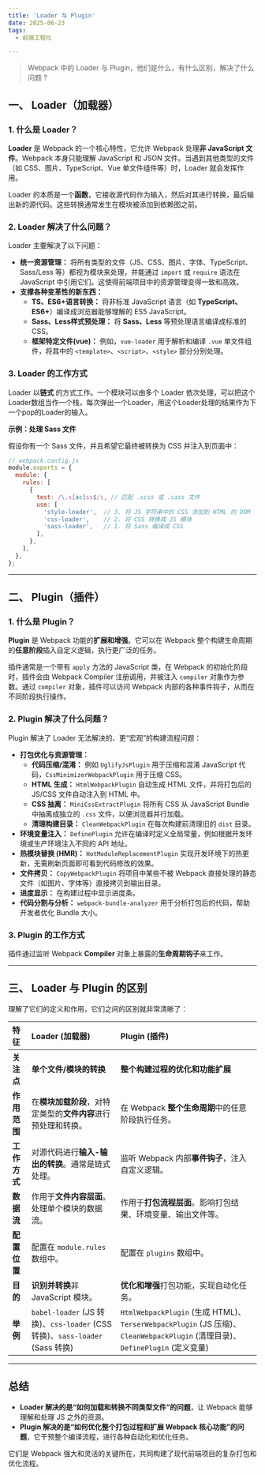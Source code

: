 ```yaml
---
title: 'Loader 与 Plugin'
date: 2025-06-23
tags:
  - 前端工程化

---
```


> Webpack 中的 Loader 与 Plugin，他们是什么，有什么区别，解决了什么问题 ?


## 一、 Loader（加载器）

### 1. 什么是 Loader？
    
**Loader** 是 Webpack 的一个核心特性，它允许 Webpack 处理**非 JavaScript 文件**。Webpack 本身只能理解 JavaScript 和 JSON 文件。当遇到其他类型的文件（如 CSS、图片、TypeScript、Vue 单文件组件等）时，Loader 就会发挥作用。
    
Loader 的本质是一个**函数**，它接收源代码作为输入，然后对其进行转换，最后输出新的源代码。这些转换通常发生在模块被添加到依赖图之前。
    
### 2. Loader 解决了什么问题？

Loader 主要解决了以下问题：

  * **统一资源管理：** 将所有类型的文件（JS、CSS、图片、字体、TypeScript、Sass/Less 等）都视为模块来处理，并能通过 `import` 或 `require` 语法在 JavaScript 中引用它们。这使得前端项目中的资源管理变得一致和高效。
  * **支撑各种变革性的新东西：**
      * **TS、ES6+语言转换：** 将非标准 JavaScript 语言（如 **TypeScript、ES6+**）编译成浏览器能够理解的 ES5 JavaScript。
      * **Sass、Less样式预处理：** 将 **Sass、Less** 等预处理语言编译成标准的 CSS。
      * **框架特定文件(vue)：** 例如，`vue-loader` 用于解析和编译 `.vue` 单文件组件，将其中的 `<template>`、`<script>`、`<style>` 部分分别处理。

### 3. Loader 的工作方式

Loader 以**链式** 的方式工作。一个模块可以由多个 Loader 依次处理，可以把这个Loader数组当作一个栈，每次弹出一个Loader，用这个Loader处理的结果作为下一个pop的Loader的输入。

**示例：处理 Sass 文件**

假设你有一个 Sass 文件，并且希望它最终被转换为 CSS 并注入到页面中：

```javascript
// webpack.config.js
module.exports = {
  module: {
    rules: [
      {
        test: /\.s[ac]ss$/i, // 匹配 .scss 或 .sass 文件
        use: [
          'style-loader',  // 3. 将 JS 字符串中的 CSS 添加到 HTML 的 DOM
          'css-loader',    // 2. 将 CSS 转换成 JS 模块
          'sass-loader',   // 1. 将 Sass 编译成 CSS
        ],
      },
    ],
  },
};
```

-----

## 二、 Plugin（插件）

### 1. 什么是 Plugin？

**Plugin** 是 Webpack 功能的**扩展和增强**。它可以在 Webpack 整个构建生命周期的**任意阶段**插入自定义逻辑，执行更广泛的任务。

插件通常是一个带有 `apply` 方法的 JavaScript 类，在 Webpack 的初始化阶段时，插件会由 Webpack Compiler 注册调用，并被注入 `compiler` 对象作为参数。通过 `compiler` 对象，插件可以访问 Webpack 内部的各种事件钩子，从而在不同阶段执行操作。

### 2. Plugin 解决了什么问题？

Plugin 解决了 Loader 无法解决的、更“宏观”的构建流程问题：

  * **打包优化与资源管理：**
      * **代码压缩/混淆：** 例如 `UglifyJsPlugin` 用于压缩和混淆 JavaScript 代码，`CssMinimizerWebpackPlugin` 用于压缩 CSS。
      * **HTML 生成：** `HtmlWebpackPlugin` 自动生成 HTML 文件，并将打包后的 JS/CSS 文件自动注入到 HTML 中。
      * **CSS 抽离：** `MiniCssExtractPlugin` 将所有 CSS 从 JavaScript Bundle 中抽离成独立的 `.css` 文件，以便浏览器并行加载。
      * **清理构建目录：** `CleanWebpackPlugin` 在每次构建前清理旧的 `dist` 目录。
  * **环境变量注入：** `DefinePlugin` 允许在编译时定义全局常量，例如根据开发环境或生产环境注入不同的 API 地址。
  * **热模块替换 (HMR)：** `HotModuleReplacementPlugin` 实现开发环境下的热更新，无需刷新页面即可看到代码修改的效果。
  * **文件拷贝：** `CopyWebpackPlugin` 将项目中某些不被 Webpack 直接处理的静态文件（如图片、字体等）直接拷贝到输出目录。
  * **进度显示：** 在构建过程中显示进度条。
  * **代码分割与分析：** `webpack-bundle-analyzer` 用于分析打包后的代码，帮助开发者优化 Bundle 大小。

### 3. Plugin 的工作方式

插件通过监听 Webpack **Compiler** 对象上暴露的**生命周期钩子**来工作。

-----

## 三、 Loader 与 Plugin 的区别

理解了它们的定义和作用，它们之间的区别就非常清晰了：

| 特征           | Loader (加载器)                                  | Plugin (插件)                                  |
| :------------- | :----------------------------------------------- | :----------------------------------------------- |
| **关注点** | **单个文件/模块的转换** | **整个构建过程的优化和功能扩展** |
| **作用范围** | 在**模块加载阶段**，对特定类型的**文件内容**进行预处理和转换。 | 在 Webpack **整个生命周期**中的任意阶段执行任务。 |
| **工作方式** | 对源代码进行**输入-输出的转换**。通常是链式处理。       | 监听 Webpack 内部**事件钩子**，注入自定义逻辑。 |
| **数据流** | 作用于**文件内容层面**。处理单个模块的数据流。         | 作用于**打包流程层面**。影响打包结果、环境变量、输出文件等。 |
| **配置位置** | 配置在 `module.rules` 数组中。                  | 配置在 `plugins` 数组中。                       |
| **目的** | **识别并转换**非 JavaScript 模块。                  | **优化和增强**打包功能，实现自动化任务。         |
| **举例** | `babel-loader` (JS 转换)、`css-loader` (CSS 转换)、`sass-loader` (Sass 转换) | `HtmlWebpackPlugin` (生成 HTML)、`TerserWebpackPlugin` (JS 压缩)、`CleanWebpackPlugin` (清理目录)、`DefinePlugin` (定义变量) |

-----

## 总结

  * **Loader 解决的是“如何加载和转换不同类型文件”的问题**，让 Webpack 能够理解和处理 JS 之外的资源。
  * **Plugin 解决的是“如何优化整个打包过程和扩展 Webpack 核心功能”的问题**，它干预整个编译流程，进行各种自动化和优化任务。

它们是 Webpack 强大和灵活的关键所在，共同构建了现代前端项目的复杂打包和优化流程。
